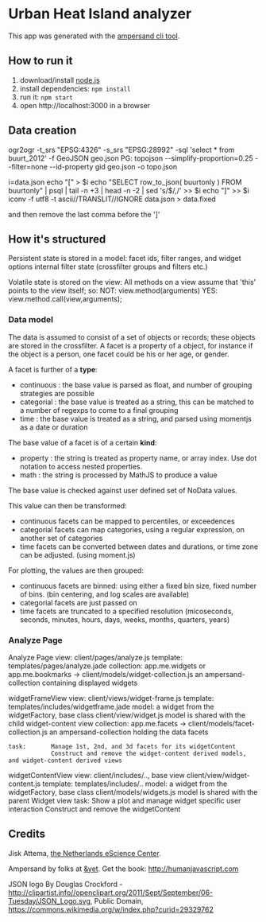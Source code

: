 # Urban Heat Island analyzer

This app was generated with the [ampersand cli tool](http://ampersandjs.com/learn/quick-start-guide).

## How to run it

1. download/install [node.js](http://nodejs.org/)
1. install dependencies: `npm install`
1. run it: `npm start`
1. open http://localhost:3000 in a browser

## Data creation
 ogr2ogr -t_srs "EPSG:4326" -s_srs "EPSG:28992" -sql 'select * from buurt_2012' -f GeoJSON geo.json  PG:
 topojson  --simplify-proportion=0.25 --filter=none --id-property gid geo.json -o topo.json

 i=data.json
 echo "[" > $i
 echo "SELECT row_to_json( buurtonly ) FROM buurtonly" | psql | tail -n +3 | head -n -2 | sed 's/$/,/' >> $i
 echo "]"  >> $i
 iconv -f utf8 -t ascii//TRANSLIT//IGNORE data.json > data.fixed

and then remove the last comma before the ']'


## How it's structured

Persistent state is stored in a model:
    facet ids, filter ranges, and widget options
    internal filter state (crossfilter groups and filters etc.)

Volatile state is stored on the view:
    All methods on a view assume that 'this' points to the view itself; so:
        NOT: view.method(arguments) 
        YES: view.method.call(view,arguments);

### Data model

The data is assumed to consist of a set of objects or records; these objects are stored in the crossfilter.
A facet is a property of a object, for instance if the object is a person, one facet could be his or her age, or gender.

A facet is further of a **type**:
 * continuous : the base value is parsed as float, and number of grouping strategies are possible
 * categorial : the base value is treated as a string, this can be matched to a number of regexps to come to a final grouping
 * time : the base value is treated as a string, and parsed using momentjs as a date or duration

The base value of a facet is of a certain **kind**:
 * property : the string is treated as property name, or array index. Use dot notation to access nested properties.
 * math : the string is processed by MathJS to produce a value

The base value is checked against user defined set of NoData values.

This value can then be transformed:
 * continuous facets can be mapped to percentiles, or exceedences
 * categorial facets can map categories, using a regular expression, on another set of categories
 * time facets can be converted between dates and durations, or time zone can be adjusted. (using moment.js)

For plotting, the values are then grouped:
 * continuous facets are binned: using either a fixed bin size, fixed number of bins. (bin centering, and log scales are available)
 * categorial facets are just passed on
 * time facets are truncated to a specified resolution (micoseconds, seconds, minutes, hours, days, weeks, months, quarters, years)


### Analyze Page

Analyze Page
    view:       client/pages/analyze.js
    template:   templates/pages/analyze.jade
    collection: app.me.widgets or app.me.bookmarks -> client/models/widget-collection.js
                an ampersand-collection containing displayed widgets

widgetFrameView
    view:       client/views/widget-frame.js
    template:   templates/includes/widgetframe.jade
    model:      a widget from the widgetFactory, base class client/view/widget.js
                model is shared with the child widget-content view
    collection: app.me.facets -> client/models/facet-collection.js
                an ampersand-collection holding the data facets

    task:       Manage 1st, 2nd, and 3d facets for its widgetContent
                Construct and remove the widget-content derived models, and widget-content derived views

widgetContentView
    view:       client/includes/.., base view client/view/widget-content.js
    template:   templates/includes/..
    model:      a widget from the widgetFactory, base class client/models/widgets.js
                model is shared with the parent Widget view 
    task:       Show a plot and manage widget specific user interaction
                Construct and remove the widgetContent

## Credits

Jisk Attema, [the Netherlands eScience Center](http://nlesc.nl).

Ampersand by folks at [&yet](http://andyet.com).
Get the book: http://humanjavascript.com


JSON logo By Douglas Crockford - http://clipartist.info//openclipart.org/2011/Sept/September/06-Tuesday/JSON_Logo.svg, Public Domain, https://commons.wikimedia.org/w/index.php?curid=29329762
